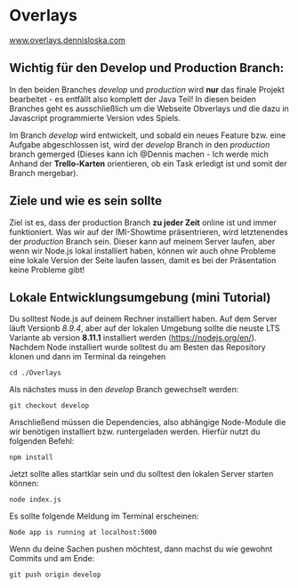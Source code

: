 # Overlays

www.overlays.dennisloska.com

## Wichtig für den Develop und Production Branch:

In den beiden Branches _develop_ und _production_ wird **nur** das finale Projekt bearbeitet - es entfällt also komplett der Java Teil! In diesen beiden Branches geht es ausschließlich um die Webseite Obverlays und die dazu in Javascript programmierte Version vdes Spiels.

Im Branch _develop_ wird entwickelt, und sobald ein neues Feature bzw. eine Aufgabe abgeschlossen ist, wird der _develop_ Branch in den _production_ branch gemerged (Dieses kann ich @Dennis machen - Ich werde mich Anhand der **Trello-Karten** orientieren, ob ein Task erledigt ist und somit der Branch mergebar).

## Ziele und wie es sein sollte

Ziel ist es, dass der production Branch **zu jeder Zeit** online ist und immer funktioniert. Was wir auf der IMI-Showtime präsentrieren, wird letztenendes der _production_ Branch sein. Dieser kann auf meinem Server laufen, aber wenn wir Node.js lokal installiert haben, können wir auch ohne Probleme eine lokale Version der Seite laufen lassen, damit es bei der Präsentation keine Probleme gibt!

## Lokale Entwicklungsumgebung (mini Tutorial)

Du solltest Node.js auf deinem Rechner installiert haben. Auf dem Server läuft Versionb _8.9.4_, aber auf der lokalen Umgebung sollte die neuste LTS Variante ab version **8.11.1** installiert werden (https://nodejs.org/en/). Nachdem Node installiert wurde solltest du am Besten das Repository klonen und dann im Terminal da reingehen

```
cd ./Overlays
```

Als nächstes muss in den _develop_ Branch gewechselt werden:

```
git checkout develop
```

Anschließend müssen die Dependencies, also abhängige Node-Module die wir benötigen installiert bzw. runtergeladen werden. Hierfür nutzt du folgenden Befehl:

```
npm install
```

Jetzt sollte alles startklar sein und du solltest den lokalen Server starten können:

```
node index.js
```

Es sollte folgende Meldung im Terminal erscheinen:

```
Node app is running at localhost:5000
```

Wenn du deine Sachen pushen möchtest, dann machst du wie gewohnt Commits und am Ende:

```
git push origin develop
```
